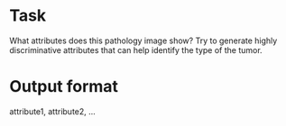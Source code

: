 # Task
What attributes does this pathology image show?
Try to generate highly discriminative attributes that can help identify the type of the tumor.

# Output format
attribute1, attribute2, ...